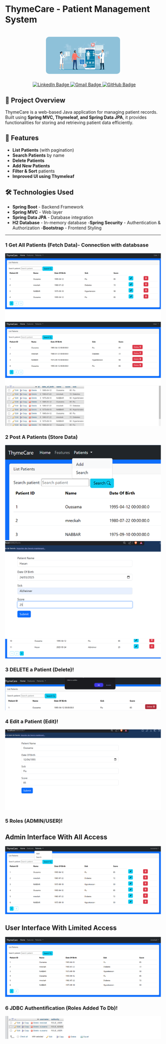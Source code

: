 # ThymeCare - Patient Management System

<h1 align="center">
  <a href="https://github.com/mreckah">
    <img height="120" src="images/img_16.png" alt="ThymeCare App" style="max-width: 300px ; border-radius: 10px;">
  </a>
</h1>
<p align="center">
  &nbsp;    
  <a target="_blank" href="https://www.linkedin.com/in/nabbar-oussama/">
    <img height="20" src="https://img.shields.io/badge/LinkedIn-0077B5?style=flat&logo=linkedin&logoColor=white" alt="LinkedIn Badge" />
  </a>
  <a href="mailto:m.reckahwalt@gmail.com" target="_blank" onclick="window.open(this.href,'_blank'); return false;">
    <img height="20" src="https://img.shields.io/badge/Gmail-D14836?style=flat&logo=gmail&logoColor=white" alt="Gmail Badge" />
  </a>
  <a target="_blank" href="https://github.com/mreckah">
    <img height="20" src="https://img.shields.io/badge/GitHub-181717?style=flat&logo=github&logoColor=white" alt="GitHub Badge" />
  </a>
</p>



## 📌 Project Overview
ThymeCare is a web-based Java application for managing patient records. Built using **Spring MVC, Thymeleaf, and Spring Data JPA**, it provides functionalities for storing and retrieving patient data efficiently.

## 📌 Features
-  **List Patients** (with pagination)
-  **Search Patients** by name
-  **Delete Patients**
-  **Add New Patients**
-  **Filter & Sort** patients
-  **Improved UI using Thymeleaf**

## 🛠️ Technologies Used
- **Spring Boot** - Backend Framework
- **Spring MVC** - Web layer
- **Spring Data JPA** - Database integration
- **H2 Database** - In-memory database
-**Spring Security** - Authentication & Authorization
-**Bootstrap** - Frontend Styling

---

### **1 Get All Patients (Fetch Data)- Connection with databsase**
![img_10.png](images%2Fimg_10.png)
![img_5.png](images%2Fimg_5.png)
![img_17.png](images%2Fimg_17.png)
### **2 Post A Patients (Store Data)**
![img_7.png](images%2Fimg_7.png)
![img_12.png](images%2Fimg_12.png)
![img_13.png](images%2Fimg_13.png)
### **3 DELETE a Patient (Delete)**!
![img_9.png](images%2Fimg_9.png)

### **4 Edit a Patient (Edit)**!
![img_11.png](images%2Fimg_11.png)

### **5 Roles (ADMIN/USER)**!
## Admin Interface With All Access
![img_14.png](images%2Fimg_14.png)

## User Interface With Limited Access
![img_15.png](images%2Fimg_15.png)

### **6 JDBC Authentification (Roles Added To Db)**!
![img_19.png](images%2Fimg_19.png)


